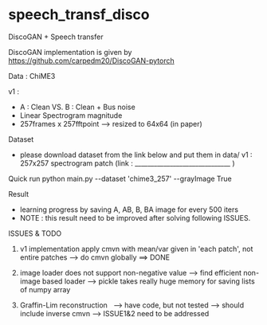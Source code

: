 # speech_transf_disco
DiscoGAN + Speech transfer

DiscoGAN implementation is given by https://github.com/carpedm20/DiscoGAN-pytorch

Data : ChiME3

v1 : 
  - A : Clean VS. B : Clean + Bus noise
  - Linear Spectrogram magnitude
  - 257frames x 257fftpoint --> resized to 64x64 (in paper)
  
Dataset
- please download dataset from the link below and put them in data/
v1 : 257x257 spectrogram patch (link : ______________________________ )


Quick run
python main.py --dataset 'chime3_257' --grayImage True
  
Result 
 - learning progress by saving A, AB, B, BA image for every 500 iters
 - NOTE : this result need to be improved after solving following ISSUES.
  
ISSUES & TODO
1) v1 implementation apply cmvn with mean/var given in 'each patch', not entire patches
   --> do cmvn globally ==> DONE
   
2) image loader does not support non-negative value
   --> find efficient non-image based loader
   --> pickle takes really huge memory for saving lists of numpy array
   
3) Graffin-Lim reconstruction
   --> have code, but not tested
   --> should include inverse cmvn --> ISSUE1&2 need to be addressed
